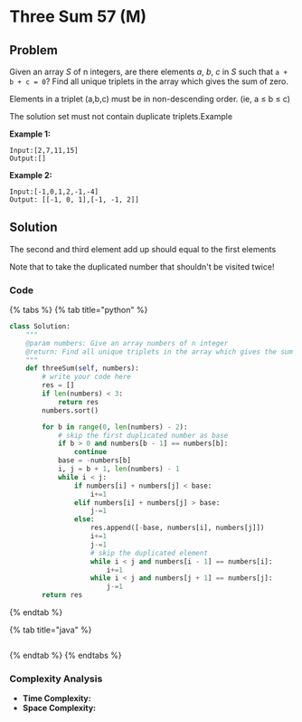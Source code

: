 # Three Sum 57 \(M\)

## Problem

Given an array _S_ of n integers, are there elements _a_, _b_, _c_ in _S_ such that `a + b + c = 0`? Find all unique triplets in the array which gives the sum of zero.

Elements in a triplet \(a,b,c\) must be in non-descending order. \(ie, a ≤ b ≤ c\)

The solution set must not contain duplicate triplets.Example

**Example 1:**

```text
Input:[2,7,11,15]
Output:[]
```

**Example 2:**

```text
Input:[-1,0,1,2,-1,-4]
Output:	[[-1, 0, 1],[-1, -1, 2]]
```

## Solution

The second and third element add up should equal to the first elements

Note that to take the duplicated number that shouldn't be visited twice! 

### Code

{% tabs %}
{% tab title="python" %}
```python
class Solution:
    """
    @param numbers: Give an array numbers of n integer
    @return: Find all unique triplets in the array which gives the sum of zero.
    """
    def threeSum(self, numbers):
        # write your code here
        res = []
        if len(numbers) < 3:
            return res
        numbers.sort()

        for b in range(0, len(numbers) - 2):
            # skip the first duplicated number as base
            if b > 0 and numbers[b - 1] == numbers[b]:
                continue
            base = -numbers[b]
            i, j = b + 1, len(numbers) - 1
            while i < j:
                if numbers[i] + numbers[j] < base:
                    i+=1
                elif numbers[i] + numbers[j] > base:
                    j-=1
                else:
                    res.append([-base, numbers[i], numbers[j]])
                    i+=1
                    j-=1
                    # skip the duplicated element
                    while i < j and numbers[i - 1] == numbers[i]:
                        i+=1
                    while i < j and numbers[j + 1] == numbers[j]:
                        j-=1
        return res

```
{% endtab %}

{% tab title="java" %}
```

```
{% endtab %}
{% endtabs %}

### Complexity Analysis

* **Time Complexity:**
* **Space Complexity:**

